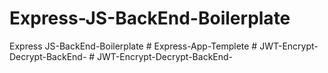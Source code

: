 # Express-JS-BackEnd-Boilerplate
Express JS-BackEnd-Boilerplate
#   E x p r e s s - A p p - T e m p l e t e  
 #   J W T - E n c r y p t - D e c r y p t - B a c k E n d -  
 #   J W T - E n c r y p t - D e c r y p t - B a c k E n d -  
 